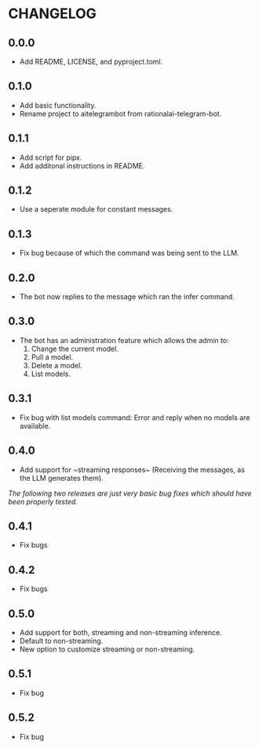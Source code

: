 # CHANGELOG

## 0.0.0

- Add README, LICENSE, and pyproject.toml.

## 0.1.0

- Add basic functionality.
- Rename project to aitelegrambot from rationalai-telegram-bot.

## 0.1.1

- Add script for pipx.
- Add additonal instructions in README.

## 0.1.2

- Use a seperate module for constant messages.

## 0.1.3

- Fix bug because of which the command was being sent to the LLM.

## 0.2.0

- The bot now replies to the message which ran the infer command.

## 0.3.0

- The bot has an administration feature which allows the admin to:
  1. Change the current model.
  2. Pull a model.
  3. Delete a model.
  4. List models.

## 0.3.1

- Fix bug with list models command: Error and reply when no models are
  available.

## 0.4.0

- Add support for ~streaming responses~ (Receiving the messages, as
  the LLM generates them).

_The following two releases are just very basic bug fixes which should
  have been properly tested._
## 0.4.1

- Fix bugs

## 0.4.2

- Fix bugs

## 0.5.0

- Add support for both, streaming and non-streaming inference.
- Default to non-streaming.
- New option to customize streaming or non-streaming.

## 0.5.1

- Fix bug

## 0.5.2

- Fix bug
